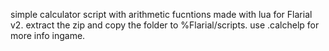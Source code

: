 simple calculator script with arithmetic fucntions made with lua for Flarial v2. extract the zip and copy the folder to %Flarial/scripts. use .calchelp for more info ingame.
